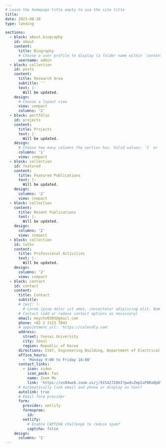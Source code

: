 ```yaml
---
# Leave the homepage title empty to use the site title
title:
date: 2023-08-28
type: landing

sections:
  - block: about.biography
    id: about
    content:
      title: Biography
      # Choose a user profile to display (a folder name within `content/authors/`)
      username: admin
  - block: collection
    id: posts
    content:
      title: Research Area
      subtitle: ''
      text: |-
        Will be updated.
    design:
      # Choose a layout view
      view: compact
      columns: '2'
  - block: portfolio
    id: projects
    content:
      title: Projects
      text: |-
        Will be updated.
    design:
      # Choose how many columns the section has. Valid values: '1' or '2'.
      columns: '1'
      view: compact
  - block: collection
    id: featured
    content:
      title: Featured Publications
      text: |-
        Will be updated.
    design:
      columns: '2'
      view: compact
  - block: collection
    content:
      title: Recent Publications
      text: |-
        Will be updated.
    design:
      columns: '2'
      view: compact
  - block: collection
    id: talks
    content:
      title: Professional Activities
      text: |-
        Will be updated.
    design:
      columns: '2'
      view: compact
  - block: contact
    id: contact
    content:
      title: Contact
      subtitle:
      # text: |-
        # Lorem ipsum dolor sit amet, consectetur adipiscing elit. Nam mi diam, venenatis ut magna et, vehicula efficitur enim.
      # Contact (add or remove contact options as necessary)
      email: maycho0305@gmail.com
      phone: +82 2 2123 7843
      # appointment_url: 'https://calendly.com'
      address:
        street: Yonsei University
        city: Seoul
        region: Republic of Korea
      directions: C507, Engineering Building, Department of Electrical and Electronic Engineering
      office_hours:
        - 'Monday 9:00 to Friday 18:00'
      contact_links:
        - icon: video
          icon_pack: fas
          name: Zoom Me
          link: 'https://us04web.zoom.us/j/9154272063?pwd=ZmpIaFBRa0pDYjJLcFAyQmZWNjl1UT09'
      # Automatically link email and phone or display as text?
      autolink: true
      # Email form provider
      form:
        provider: netlify
        formspree:
          id:
        netlify:
          # Enable CAPTCHA challenge to reduce spam?
          captcha: false
    design:
      columns: '2'
---
```


